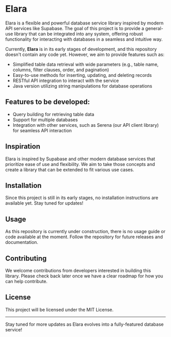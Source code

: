 # Elara

Elara is a flexible and powerful database service library inspired by modern API services like Supabase. The goal of this project is to provide a general-use library that can be integrated into any system, offering robust functionality for interacting with databases in a seamless and intuitive way.

Currently, **Elara** is in its early stages of development, and this repository doesn't contain any code yet. However, we aim to provide features such as:

- Simplified table data retrieval with wide parameters (e.g., table name, columns, filter clauses, order, and pagination)
- Easy-to-use methods for inserting, updating, and deleting records
- RESTful API integration to interact with the service
- Java version utilizing string manipulations for database operations

## Features to be developed:
- Query building for retrieving table data
- Support for multiple databases
- Integration with other services, such as Serena (our API client library) for seamless API interaction

## Inspiration
Elara is inspired by Supabase and other modern database services that prioritize ease of use and flexibility. We aim to take those concepts and create a library that can be extended to fit various use cases.

## Installation
Since this project is still in its early stages, no installation instructions are available yet. Stay tuned for updates!

## Usage
As this repository is currently under construction, there is no usage guide or code available at the moment. Follow the repository for future releases and documentation.

## Contributing
We welcome contributions from developers interested in building this library. Please check back later once we have a clear roadmap for how you can help contribute.

## License
This project will be licensed under the MIT License.

---

Stay tuned for more updates as Elara evolves into a fully-featured database service!
